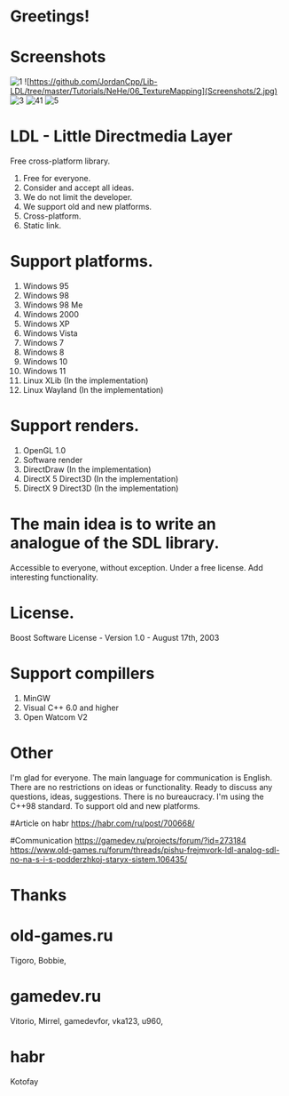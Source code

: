 # Greetings!

# Screenshots
![1](Screenshots/1.jpg)
![https://github.com/JordanCpp/Lib-LDL/tree/master/Tutorials/NeHe/06_TextureMapping](Screenshots/2.jpg)
![3](Screenshots/3.jpg)
![41](Screenshots/4.jpg)
![5](Screenshots/5.jpg)

# LDL - Little Directmedia Layer
Free cross-platform library.

1. Free for everyone.
2. Consider and accept all ideas.
3. We do not limit the developer.
4. We support old and new platforms.
5. Cross-platform.
6. Static link.

# Support platforms.
1. Windows 95
2. Windows 98
3. Windows 98 Me
4. Windows 2000
5. Windows XP
6. Windows Vista
7. Windows 7
8. Windows 8
9. Windows 10
10. Windows 11
11. Linux XLib (In the implementation)
12. Linux Wayland (In the implementation)

# Support renders.
1. OpenGL 1.0
2. Software render
3. DirectDraw (In the implementation)
4. DirectX 5 Direct3D (In the implementation)
5. DirectX 9 Direct3D (In the implementation)


# The main idea is to write an analogue of the SDL library. 
Accessible to everyone, without exception. 
Under a free license. Add interesting functionality.

# License.
Boost Software License - Version 1.0 - August 17th, 2003

# Support compillers
1. MinGW
2. Visual C++ 6.0 and higher
3. Open Watcom V2

# Other
I'm glad for everyone. The main language for communication is English. There are no restrictions on ideas or functionality. 
Ready to discuss any questions, ideas, suggestions. There is no bureaucracy.
I'm using the C++98 standard. To support old and new platforms.

#Article on habr
https://habr.com/ru/post/700668/

#Communication
https://gamedev.ru/projects/forum/?id=273184
https://www.old-games.ru/forum/threads/pishu-frejmvork-ldl-analog-sdl-no-na-s-i-s-podderzhkoj-staryx-sistem.106435/

# Thanks


# old-games.ru
Tigoro, 
Bobbie,


# gamedev.ru
Vitorio,
Mirrel,
gamedevfor,
vka123,
u960,


# habr
Kotofay